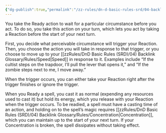 ```yaml
---
{"dg-publish":true,"permalink":"/zz-rules/dn-d-basic-rules-srd/04-backlink-glossary/actions/ready/","tags":["action"]}
---
```


You take the Ready action to wait for a particular circumstance before you act. To do so, you take this action on your turn, which lets you act by taking a Reaction before the start of your next turn.

First, you decide what perceivable circumstance will trigger your Reaction. Then, you choose the action you will take in response to that trigger, or you choose to move up to your [[zzRules/DnD Basic Rules (SRD)/04) Backlink Glossary/Rules/Speed\|Speed]] in response to it. Examples include “If the cultist steps on the trapdoor, I’ll pull the lever that opens it,” and “If the zombie steps next to me, I move away.”

When the trigger occurs, you can either take your Reaction right after the trigger finishes or ignore the trigger.

When you Ready a spell, you cast it as normal (expending any resources used to cast it) but hold its energy, which you release with your Reaction when the trigger occurs. To be readied, a spell must have a casting time of an action, and holding on to the spell’s magic requires [[zzRules/DnD Basic Rules (SRD)/04) Backlink Glossary/Rules/Concentration\|Concentration]], which you can maintain up to the start of your next turn. If your Concentration is broken, the spell dissipates without taking effect.